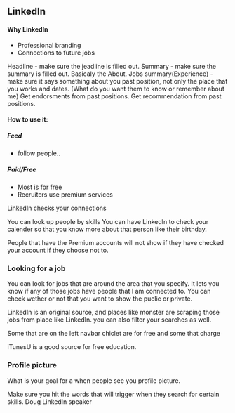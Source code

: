 ## LinkedIn

#### Why LinkedIn
- Professional branding
- Connections to future jobs

Headline - make sure the jeadline is filled out.
Summary - make sure the summary is filled out. Basicaly the About.
Jobs summary(Experience) - make sure it says something about you past position, not only the place that you works and dates.
(What do you want them to know or remember about me)
Get endorsments from past positions.
Get recommendation from past positions.

#### How to use it:
##### Feed
- follow people..

##### Paid/Free
- Most is for free
- Recruiters use premium services

LinkedIn checks your connections

You can look up people by skills
You can have LinkedIn to check your calender so that you know more about that person like their birthday.

People that have the Premium accounts will not show if they have checked your account if they choose not to.

### Looking for a job
You can look for jobs that are around the area that you specify.
It lets you know if any of those jobs have people that I am connected to.
You can check wether or not that you want to show the puclic or private.

LinkedIn is an original source, and places like monster are scraping those jobs from place like LinkedIn.
you can also filter your searches as well.

Some that are on the left navbar chiclet are for free and some that charge

iTunesU is a good source for free education.

### Profile picture
What is your goal for a when people see you profile picture.

Make sure you hit the words that will trigger when they search for certain skills.
Doug  LinkedIn speaker
